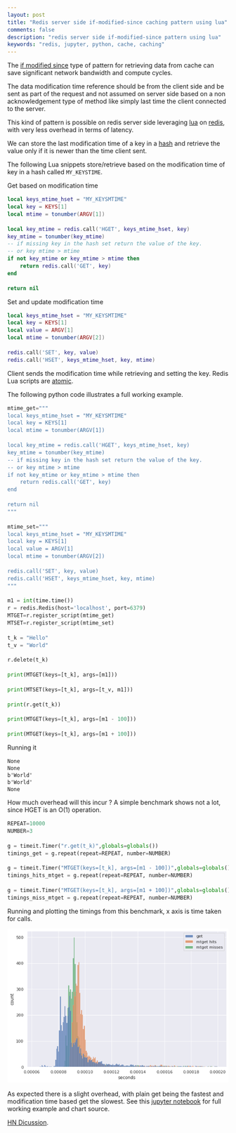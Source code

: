 ```yaml
---
layout: post
title: "Redis server side if-modified-since caching pattern using lua"
comments: false
description: "redis server side if-modified-since pattern using lua"
keywords: "redis, jupyter, python, cache, caching"
---
```


The [if modified since](https://datatracker.ietf.org/doc/html/rfc7232#section-3.3) type of pattern for retrieving data from cache can save
significant network bandwidth and compute cycles. 

The data modification time reference should be from the client side and be sent as part of the request and not assumed on server side based on a non 
acknowledgement type of method like simply last time the client connected to the server. 

This kind of pattern is possible on redis server side leveraging [lua](https://redis.io/commands/eval) on [redis](https://redis.io), with very less overhead
in terms of latency.

We can store the last modification time of a key in a [hash](https://redis.io/topics/data-types#hashes) and retrieve
the value only if it is newer than the time client sent. 

The following Lua snippets store/retrieve based on the modification time of key in a hash called `MY_KEYSTIME`. 

Get based on modification time

```lua
local keys_mtime_hset = "MY_KEYSMTIME"
local key = KEYS[1]
local mtime = tonumber(ARGV[1])

local key_mtime = redis.call('HGET', keys_mtime_hset, key)
key_mtime = tonumber(key_mtime)
-- if missing key in the hash set return the value of the key.
-- or key mtime > mtime 
if not key_mtime or key_mtime > mtime then
    return redis.call('GET', key)
end

return nil 
```

Set and update modification time

```lua
local keys_mtime_hset = "MY_KEYSMTIME"
local key = KEYS[1]
local value = ARGV[1]
local mtime = tonumber(ARGV[2])

redis.call('SET', key, value)
redis.call('HSET', keys_mtime_hset, key, mtime)
```

Client sends the modification time while retrieving and setting the key. Redis Lua scripts are [atomic](https://redis.io/commands/eval#atomicity-of-scripts).

The following python code illustrates a full working example.

```python
mtime_get="""
local keys_mtime_hset = "MY_KEYSMTIME"
local key = KEYS[1]
local mtime = tonumber(ARGV[1])

local key_mtime = redis.call('HGET', keys_mtime_hset, key)
key_mtime = tonumber(key_mtime)
-- if missing key in the hash set return the value of the key.
-- or key mtime > mtime 
if not key_mtime or key_mtime > mtime then
    return redis.call('GET', key)
end

return nil    
"""

mtime_set="""
local keys_mtime_hset = "MY_KEYSMTIME"
local key = KEYS[1]
local value = ARGV[1]
local mtime = tonumber(ARGV[2])

redis.call('SET', key, value)
redis.call('HSET', keys_mtime_hset, key, mtime)
"""

m1 = int(time.time())
r = redis.Redis(host='localhost', port=6379)
MTGET=r.register_script(mtime_get)
MTSET=r.register_script(mtime_set)

t_k = "Hello"
t_v = "World"

r.delete(t_k)

print(MTGET(keys=[t_k], args=[m1]))

print(MTSET(keys=[t_k], args=[t_v, m1]))

print(r.get(t_k))

print(MTGET(keys=[t_k], args=[m1 - 100]))

print(MTGET(keys=[t_k], args=[m1 + 100]))
```

Running it 

```
None
None
b'World'
b'World'
None
```

How much overhead will this incur ? A simple benchmark shows not a lot, since HGET is an O(1) operation. 

```python
REPEAT=10000
NUMBER=3

g = timeit.Timer("r.get(t_k)",globals=globals())
timings_get = g.repeat(repeat=REPEAT, number=NUMBER)

g = timeit.Timer("MTGET(keys=[t_k], args=[m1 - 100])",globals=globals())
timings_hits_mtget = g.repeat(repeat=REPEAT, number=NUMBER)

g = timeit.Timer("MTGET(keys=[t_k], args=[m1 + 100])",globals=globals())
timings_miss_mtget = g.repeat(repeat=REPEAT, number=NUMBER)
```

Running and plotting the timings from this benchmark, x axis is time taken for calls.

![redis_mtget_timings](/assets/images/redis_mtime_getset_output_4_0.png)

As expected there is a slight overhead, with plain get being the fastest and modification time based get the slowest.
See this [jupyter notebook](https://github.com/r4um/jupyter-notebooks/blob/main/redis_mtime_getset.ipynb) for full working example and chart source.

[HN Dicussion](https://news.ycombinator.com/item?id=27588671).
